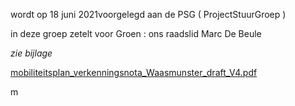 wordt op 18 juni 2021voorgelegd aan de PSG ( ProjectStuurGroep )  

in deze groep zetelt voor Groen : ons raadslid Marc De Beule  

*zie bijlage*

[mobiliteitsplan_verkenningsnota_Waasmunster_draft_V4.pdf](best/mobiliteitsplan_verkenningsnota_Waasmunster_draft_V4.pdf)

  
m
